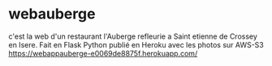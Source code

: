 # webauberge
c'est la web d'un restaurant l'Auberge refleurie a Saint etienne de Crossey en Isere.
Fait en Flask Python 
publié en Heroku avec les photos sur AWS-S3
https://webappauberge-e0069de8875f.herokuapp.com/
